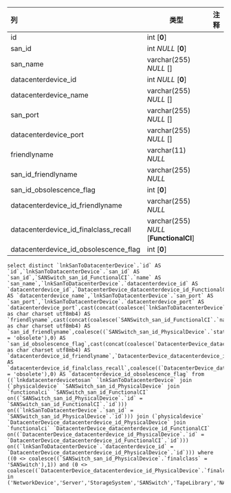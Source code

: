 | 列                                    | 类型                                   | 注释 |
| :------------------------------------ | -------------------------------------- | ---- |
| id                                    | int [**0**]                            |      |
| san_id                                | int *NULL* [**0**]                     |      |
| san_name                              | varchar(255) *NULL* []                 |      |
| datacenterdevice_id                   | int *NULL* [**0**]                     |      |
| datacenterdevice_name                 | varchar(255) *NULL* []                 |      |
| san_port                              | varchar(255) *NULL* []                 |      |
| datacenterdevice_port                 | varchar(255) *NULL* []                 |      |
| friendlyname                          | varchar(11) *NULL*                     |      |
| san_id_friendlyname                   | varchar(255) *NULL*                    |      |
| san_id_obsolescence_flag              | int [**0**]                            |      |
| datacenterdevice_id_friendlyname      | varchar(255) *NULL*                    |      |
| datacenterdevice_id_finalclass_recall | varchar(255) *NULL* [**FunctionalCI**] |      |
| datacenterdevice_id_obsolescence_flag | int [**0**]                            |      |

```
select distinct `lnkSanToDatacenterDevice`.`id` AS `id`,`lnkSanToDatacenterDevice`.`san_id` AS `san_id`,`SANSwitch_san_id_FunctionalCI`.`name` AS `san_name`,`lnkSanToDatacenterDevice`.`datacenterdevice_id` AS `datacenterdevice_id`,`DatacenterDevice_datacenterdevice_id_FunctionalCI`.`name` AS `datacenterdevice_name`,`lnkSanToDatacenterDevice`.`san_port` AS `san_port`,`lnkSanToDatacenterDevice`.`datacenterdevice_port` AS `datacenterdevice_port`,cast(concat(coalesce(`lnkSanToDatacenterDevice`.`san_id`,'')) as char charset utf8mb4) AS `friendlyname`,cast(concat(coalesce(`SANSwitch_san_id_FunctionalCI`.`name`,'')) as char charset utf8mb4) AS `san_id_friendlyname`,coalesce((`SANSwitch_san_id_PhysicalDevice`.`status` = 'obsolete'),0) AS `san_id_obsolescence_flag`,cast(concat(coalesce(`DatacenterDevice_datacenterdevice_id_FunctionalCI`.`name`,'')) as char charset utf8mb4) AS `datacenterdevice_id_friendlyname`,`DatacenterDevice_datacenterdevice_id_FunctionalCI`.`finalclass` AS `datacenterdevice_id_finalclass_recall`,coalesce((`DatacenterDevice_datacenterdevice_id_PhysicalDevice`.`status` = 'obsolete'),0) AS `datacenterdevice_id_obsolescence_flag` from ((`lnkdatacenterdevicetosan` `lnkSanToDatacenterDevice` join (`physicaldevice` `SANSwitch_san_id_PhysicalDevice` join `functionalci` `SANSwitch_san_id_FunctionalCI` on((`SANSwitch_san_id_PhysicalDevice`.`id` = `SANSwitch_san_id_FunctionalCI`.`id`))) on((`lnkSanToDatacenterDevice`.`san_id` = `SANSwitch_san_id_PhysicalDevice`.`id`))) join (`physicaldevice` `DatacenterDevice_datacenterdevice_id_PhysicalDevice` join `functionalci` `DatacenterDevice_datacenterdevice_id_FunctionalCI` on((`DatacenterDevice_datacenterdevice_id_PhysicalDevice`.`id` = `DatacenterDevice_datacenterdevice_id_FunctionalCI`.`id`))) on((`lnkSanToDatacenterDevice`.`datacenterdevice_id` = `DatacenterDevice_datacenterdevice_id_PhysicalDevice`.`id`))) where ((0 <> coalesce((`SANSwitch_san_id_PhysicalDevice`.`finalclass` = 'SANSwitch'),1)) and (0 <> coalesce((`DatacenterDevice_datacenterdevice_id_PhysicalDevice`.`finalclass` in ('NetworkDevice','Server','StorageSystem','SANSwitch','TapeLibrary','NAS','DatacenterDevice')),1)))
```

